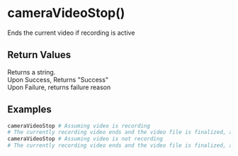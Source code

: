 # cameraVideoStop()
Ends the current video if recording is active

## Return Values
Returns a string.  
Upon Success, Returns "Success"  
Upon Failure, returns failure reason

## Examples
```py
cameraVideoStop # Assuming video is recording
# The currently recording video ends and the video file is finalized, and returns "Success"
cameraVideoStop # Assuming video is not recording
# The currently recording video ends and the video file is finalized, and function returns "Failed, No video to stop"
```